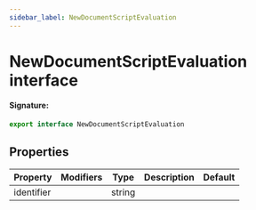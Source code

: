 ```yaml
---
sidebar_label: NewDocumentScriptEvaluation
---
```


# NewDocumentScriptEvaluation interface

#### Signature:

```typescript
export interface NewDocumentScriptEvaluation
```

## Properties

| Property   | Modifiers | Type   | Description | Default |
| ---------- | --------- | ------ | ----------- | ------- |
| identifier |           | string |             |         |
